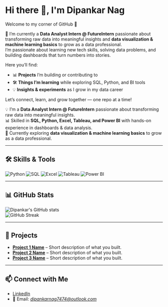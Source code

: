 
# Hi there 👋, I'm Dipankar Nag  
Welcome to my corner of GitHub 🚀  

🌟 I’m currently a **Data Analyst Intern @ FutureIntern** passionate about transforming raw data into meaningful insights and **data visualization & machine learning basics** to grow as a data professional.  
I’m passionate about learning new tech skills, solving data problems, and building dashboards that turn numbers into stories.  

Here you’ll find:  
- 📊 **Projects** I’m building or contributing to  
- 🛠️ **Things I’m learning** while exploring SQL, Python, and BI tools  
- 💡 **Insights & experiments** as I grow in my data career  

Let’s connect, learn, and grow together — one repo at a time!  

💡 I’m a **Data Analyst Intern @ FutureIntern** passionate about transforming raw data into meaningful insights.  
📊 Skilled in **SQL, Python, Excel, Tableau, and Power BI** with hands-on experience in dashboards & data analysis.  
🚀 Currently exploring **data visualization & machine learning basics** to grow as a data professional.  

---

## 🛠️ Skills & Tools
![Python](https://img.shields.io/badge/Python-3776AB?style=for-the-badge&logo=python&logoColor=white)
![SQL](https://img.shields.io/badge/SQL-4479A1?style=for-the-badge&logo=mysql&logoColor=white)
![Excel](https://img.shields.io/badge/Excel-217346?style=for-the-badge&logo=microsoft-excel&logoColor=white)
![Tableau](https://img.shields.io/badge/Tableau-E97627?style=for-the-badge&logo=tableau&logoColor=white)
![Power BI](https://img.shields.io/badge/PowerBI-F2C811?style=for-the-badge&logo=power-bi&logoColor=black)

---

## 📊 GitHub Stats
![Dipankar's GitHub stats](https://github-readme-stats.vercel.app/api?username=dipankarnag&show_icons=true&theme=radical)  
![GitHub Streak](https://github-readme-streak-stats.herokuapp.com/?user=dipankarnag&theme=radical)

---

## 🚀 Projects
- **[Project 1 Name](#)** – Short description of what you built.  
- **[Project 2 Name](#)** – Short description of what you built.  
- **[Project 3 Name](#)** – Short description of what you built.  

---

## 📫 Connect with Me
- [LinkedIn](https://www.linkedin.com/in/dipankarnag2001/)  
- 📧 Email: *dipankarnag7474@outlook.com*  
